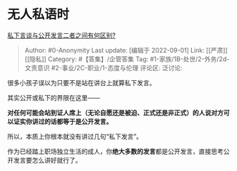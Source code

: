 # 无人私语时
[私下言谈与公开发言二者之间有何区别?](https://www.zhihu.com/question/551190285/answer/2655805701)

> Author: #0-Anonymity
> Last update: [编辑于 2022-09-01]
> Link: [[严肃]] [[隐私]]
> Category: #【答集】/企管答集
> Tag: #1-家族/1B-处世/2-外务/2d-文责意识 #2-事业/2C-职业/1-态度与伦理
> 评论区:
> 泛讨论:

很多小孩子误以为只要不是站在讲台上就算私下发言。

其实公开或私下的界限在这里——

**对任何可能会站到证人席上（无论自愿还是被迫、正式还是非正式）的人说对方可以证实你讲过的话都等于是公开发言。**

所以，本质上你根本就没有讲过几句“私下发言”。

作为已经踏上职场独立生活的成人，你**绝大多数的发言**都是公开发言，直接思考公开发言要怎么讲好就行了。
